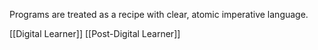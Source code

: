 Programs are treated as a recipe with clear, atomic imperative language.

[[Digital Learner]]
[[Post-Digital Learner]]

